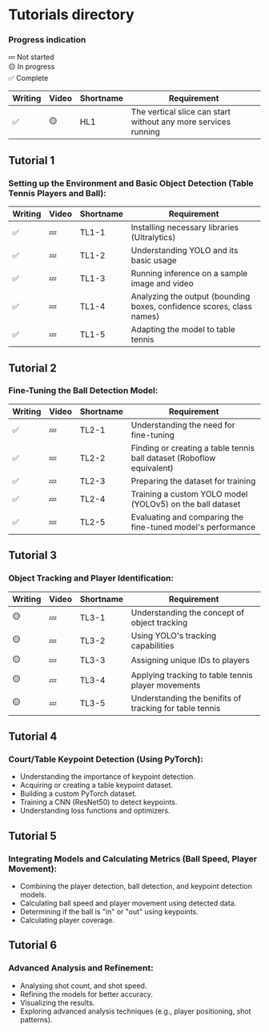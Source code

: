 # Tutorials directory
### Progress indication
💤 Not started  
🟡 In progress  
✅ Complete  

| Writing | Video | Shortname | Requirement |
|---|---|---|---|
| ✅ | 🟡 | HL1 | The vertical slice can start without any more services running |

## Tutorial 1
### Setting up the Environment and Basic Object Detection (Table Tennis Players and Ball):
| Writing | Video | Shortname | Requirement |
|---|---|---|---|
| ✅ | 💤 | TL1-1 | Installing necessary libraries (Ultralytics) |
| ✅ | 💤 | TL1-2 | Understanding YOLO and its basic usage |
| ✅ | 💤 | TL1-3 | Running inference on a sample image and video |
| ✅ | 💤 | TL1-4 | Analyzing the output (bounding boxes, confidence scores, class names)  |
| ✅ | 💤 | TL1-5 | Adapting the model to table tennis |


## Tutorial 2
### Fine-Tuning the Ball Detection Model:
| Writing | Video | Shortname | Requirement |
|---|---|---|---|
| ✅ | 💤 | TL2-1 | Understanding the need for fine-tuning |
| ✅ | 💤 | TL2-2 | Finding or creating a table tennis ball dataset (Roboflow equivalent) |
| ✅ | 💤 | TL2-3 | Preparing the dataset for training |
| ✅ | 💤 | TL2-4 | Training a custom YOLO model (YOLOv5) on the ball dataset  |
| ✅ | 💤 | TL2-5 | Evaluating and comparing the fine-tuned model's performance |

## Tutorial 3
### Object Tracking and Player Identification:
| Writing | Video | Shortname | Requirement |
|---|---|---|---|
| 🟡 | 💤 | TL3-1 | Understanding the concept of object tracking |
| 🟡 | 💤 | TL3-2 | Using YOLO's tracking capabilities |
| 🟡 | 💤 | TL3-3 | Assigning unique IDs to players |
| 🟡 | 💤 | TL3-4 | Applying tracking to table tennis player movements  |
| 🟡 | 💤 | TL3-5 | Understanding the benifits of tracking for table tennis |

## Tutorial 4
### Court/Table Keypoint Detection (Using PyTorch):
- Understanding the importance of keypoint detection.
- Acquiring or creating a table keypoint dataset.
- Building a custom PyTorch dataset.
- Training a CNN (ResNet50) to detect keypoints.
- Understanding loss functions and optimizers.

## Tutorial 5
### Integrating Models and Calculating Metrics (Ball Speed, Player Movement):
- Combining the player detection, ball detection, and keypoint detection models.
- Calculating ball speed and player movement using detected data.
- Determining if the ball is "in" or "out" using keypoints.
- Calculating player coverage.

## Tutorial 6
### Advanced Analysis and Refinement:
- Analysing shot count, and shot speed.
- Refining the models for better accuracy.
- Visualizing the results.
- Exploring advanced analysis techniques (e.g., player positioning, shot patterns).

